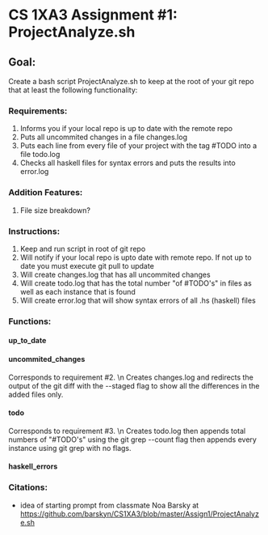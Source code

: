# CS 1XA3 Assignment #1: ProjectAnalyze.sh
## Goal:
Create a bash script ProjectAnalyze.sh to keep at the root of your git repo that at least the following functionality:
### Requirements:
1. Informs you if your local repo is up to date with the remote repo
2. Puts all uncommited changes in a file changes.log
3. Puts each line from every file of your project with the tag #TODO into a file todo.log
4. Checks all haskell files for syntax errors and puts the results into error.log
### Addition Features:
1. File size breakdown?
### Instructions:
1. Keep and run script in root of git repo
2. Will notify if your local repo is upto date with remote repo. If not up to date you must execute git pull to update
3. Will create changes.log that has all uncommited changes
4. Will create todo.log that has the total number "of #TODO's" in files as well as each instance that is found
5. Will create error.log that will show syntax errors of all .hs (haskell) files
### Functions:
#### up_to_date

#### uncommited_changes
Corresponds to requirement #2. \n
Creates changes.log and redirects the output of the git diff with the --staged flag to show all the differences in the added files only.
#### todo
Corresponds to requirement #3. \n
Creates todo.log then appends total numbers of "#TODO's" using the git grep --count flag then appends every instance using git grep with no flags.
#### haskell_errors

### Citations:
* idea of starting prompt from classmate Noa Barsky at https://github.com/barskyn/CS1XA3/blob/master/Assign1/ProjectAnalyze.sh
